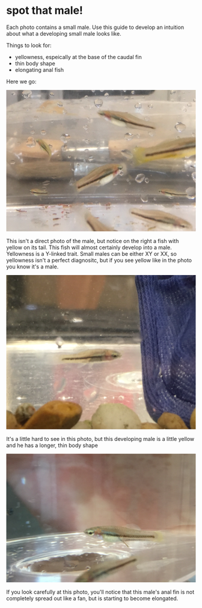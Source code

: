 # spot that male! 

Each photo contains a small male. Use this guide to develop an intuition about what a developing small male looks like.

Things to look for:    
- yellowness, espeically at the base of the caudal fin
- thin body shape
- elongating anal fish 

Here we go:

![photo1](./photo1.png "Logo Title Text 1")

This isn't a direct photo of the male, but notice on the right a fish with yellow on its tail. This fish will almost certainly develop into a male. Yellowness is a Y-linked trait. Small males can be either XY or XX, so yellowness isn't a perfect diagnositc, but if you see yellow like in the photo you know it's a male.


![photo2](./photo2.png "Logo Title Text 1")

It's a little hard to see in this photo, but this developing male is a little yellow and he has a longer, thin body shape

![photo3](./photo3.png "Logo Title Text 1")

If you look carefully at this photo, you'll notice that this male's anal fin is not completely spread out like a fan, but is starting to become elongated.
